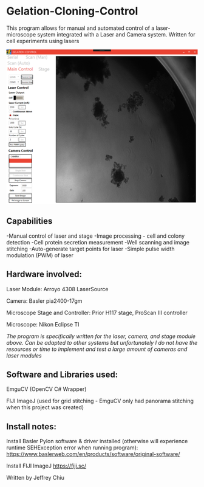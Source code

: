 # Gelation-Cloning-Control
This program allows for manual and automated control of a laser-microscope system integrated with a Laser and Camera system. Written for cell experiments using lasers

![alt text](https://github.com/jeffreycychiu/Gelation-Cloning-Control/blob/master/Main%20Control%20resized.png)

## Capabilities
-Manual control of laser and stage
-Image processing - cell and colony detection
-Cell protein secretion measurement
-Well scanning and image stitching
-Auto-generate target points for laser
-Simple pulse width modulation (PWM) of laser


## Hardware involved:

Laser Module:   Arroyo 4308 LaserSource

Camera:         Basler pia2400-17gm

Microscope Stage and Controller: Prior H117 stage, ProScan III controller

Microscope:     Nikon Eclipse TI

*The program is specifically written for the laser, camera, and stage module above. Can be adapted to other systems but unfortunately I do not have the resources or time to implement and test a large amount of cameras and laser modules*

## Software and Libraries used:
EmguCV (OpenCV C# Wrapper)

FIJI ImageJ (used for grid stitching - EmguCV only had panorama stitching when this project was created)

## Install notes:
Install Basler Pylon software & driver installed (otherwise will experience runtime SEHException error when running program): https://www.baslerweb.com/en/products/software/original-software/

Install FIJI ImageJ https://fiji.sc/



Written by Jeffrey Chiu
